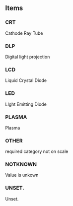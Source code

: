 

<!-- end of short definition -->
## Items

### CRT
Cathode Ray Tube

### DLP
Digital light projection

### LCD
Liquid Crystal Diode

### LED
LIght Emitting Diode

### PLASMA
Plasma

### OTHER
required category not on scale

### NOTKNOWN
Value is unkown

### UNSET.
Unset.
